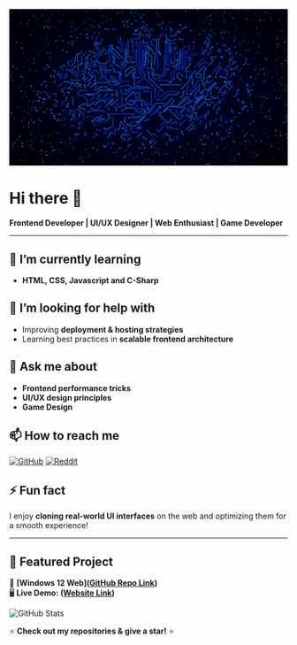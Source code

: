 <div align="center">
  <img src="https://raw.githubusercontent.com/immobilesmile70/immobilesmile70/main/Looping%20Circuits.gif" width="600">
</div>

# Hi there 👋  

**Frontend Developer | UI/UX Designer | Web Enthusiast | Game Developer**    

---

## 🌱 I’m currently learning  
- **HTML, CSS, Javascript and C-Sharp**     

## 🤔 I’m looking for help with  
- Improving **deployment & hosting strategies**  
- Learning best practices in **scalable frontend architecture**  

## 💬 Ask me about  
- **Frontend performance tricks**  
- **UI/UX design principles**  
- **Game Design** 

## 📫 How to reach me 
[![GitHub](https://img.shields.io/badge/GitHub-000?style=for-the-badge&logo=github)](https://github.com/immobilesmile70) 
[![Reddit](https://img.shields.io/badge/Reddit-FF4500?style=for-the-badge&logo=reddit&logoColor=white)](https://www.reddit.com/user/Exciting-Sherbert147)

## ⚡ Fun fact  
I enjoy **cloning real-world UI interfaces** on the web and optimizing them for a smooth experience!  

---

## 📌 Featured Project  
🚀 **[Windows 12 Web]([GitHub Repo Link](https://github.com/immobilesmile70/Windows-12-web))**  
🖥️ **Live Demo: ([Website Link](https://windows-12-web.vercel.app/))**  

![GitHub Stats](https://github-readme-stats.vercel.app/api?username=immobilesmile70&show_icons=true&theme=radical)  

⭐ **Check out my repositories & give a star!** ⭐  

